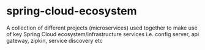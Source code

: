 # spring-cloud-ecosystem
A collection of different projects (microservices) used together to make use of key Spring Cloud ecosystem/infrastructure services i.e. config server, api gateway, zipkin, service discovery etc
